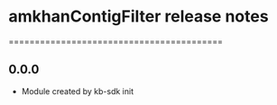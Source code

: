 # amkhanContigFilter release notes
=========================================

0.0.0
-----
* Module created by kb-sdk init
